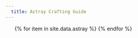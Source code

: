 ```yaml
---
  title: Astray Crafting Guide
---
```


<ul>
  {% for item in site.data.astray %}
  {% endfor %}
<ul>
